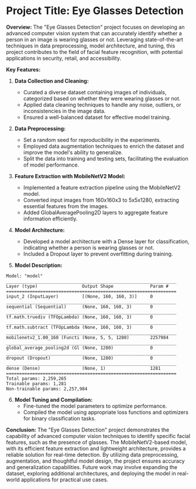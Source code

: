 
# **Project Title: Eye Glasses Detection**

**Overview:**
The "Eye Glasses Detection" project focuses on developing an advanced computer vision system that can accurately identify whether a person in an image is wearing glasses or not. Leveraging state-of-the-art techniques in data preprocessing, model architecture, and tuning, this project contributes to the field of facial feature recognition, with potential applications in security, retail, and accessibility.

**Key Features:**

1. **Data Collection and Cleaning:**
   - Curated a diverse dataset containing images of individuals, categorized based on whether they were wearing glasses or not.
   - Applied data cleaning techniques to handle any noise, outliers, or inconsistencies in the image data.
   - Ensured a well-balanced dataset for effective model training.

2. **Data Preprocessing:**
   - Set a random seed for reproducibility in the experiments.
   - Employed data augmentation techniques to enrich the dataset and improve the model's ability to generalize.
   - Split the data into training and testing sets, facilitating the evaluation of model performance.

3. **Feature Extraction with MobileNetV2 Model:**
   - Implemented a feature extraction pipeline using the MobileNetV2 model.
   - Converted input images from 160x160x3 to 5x5x1280, extracting essential features from the images.
   - Added GlobalAveragePooling2D layers to aggregate feature information efficiently.

4. **Model Architecture:**
   - Developed a model architecture with a Dense layer for classification, indicating whether a person is wearing glasses or not.
   - Included a Dropout layer to prevent overfitting during training.

5. **Model Description:**
```plaintext
Model: "model"
_________________________________________________________________
Layer (type)                 Output Shape              Param #   
=================================================================
input_2 (InputLayer)         [(None, 160, 160, 3)]     0         
_________________________________________________________________
sequential (Sequential)      (None, 160, 160, 3)       0         
_________________________________________________________________
tf.math.truediv (TFOpLambda) (None, 160, 160, 3)       0         
_________________________________________________________________
tf.math.subtract (TFOpLambda (None, 160, 160, 3)       0         
_________________________________________________________________
mobilenetv2_1.00_160 (Functi (None, 5, 5, 1280)        2257984   
_________________________________________________________________
global_average_pooling2d (Gl (None, 1280)              0         
_________________________________________________________________
dropout (Dropout)            (None, 1280)              0         
_________________________________________________________________
dense (Dense)                (None, 1)                 1281      
=================================================================
Total params: 2,259,265
Trainable params: 1,281
Non-trainable params: 2,257,984
```

6. **Model Tuning and Compilation:**
   - Fine-tuned the model parameters to optimize performance.
   - Compiled the model using appropriate loss functions and optimizers for binary classification tasks.

**Conclusion:**
The "Eye Glasses Detection" project demonstrates the capability of advanced computer vision techniques to identify specific facial features, such as the presence of glasses. The MobileNetV2-based model, with its efficient feature extraction and lightweight architecture, provides a reliable solution for real-time detection. By utilizing data preprocessing, augmentation, and thoughtful model design, the project ensures accuracy and generalization capabilities. Future work may involve expanding the dataset, exploring additional architectures, and deploying the model in real-world applications for practical use cases.
